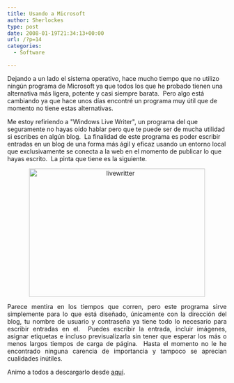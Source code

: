 ```yaml
---
title: Usando a Microsoft
author: Sherlockes
type: post
date: 2008-01-19T21:34:13+00:00
url: /?p=14
categories:
  - Software

---
```

Dejando a un lado el sistema operativo, hace mucho tiempo que no utilizo ning&#250;n programa de Microsoft ya que todos los que he probado tienen una alternativa m&#225;s ligera, potente y casi siempre barata.&#160; Pero algo est&#225; cambiando ya que hace unos d&#237;as encontr&#233; un programa muy &#250;til que de momento no tiene estas alternativas.

Me estoy refiriendo a "Windows Live Writer", un programa del que seguramente no hayas o&#237;do hablar pero que te puede ser de mucha utilidad si escribes en alg&#250;n blog.&#160; La finalidad de este programa es poder escribir entradas en un blog de una forma m&#225;s &#225;gil y eficaz usando un entorno local que exclusivamente se conecta a la web en el momento de publicar lo que hayas escrito.&#160; La pinta que tiene es la siguiente.

<p align="center">
  <img style="border-top-width: 0px; border-left-width: 0px; border-bottom-width: 0px; border-right-width: 0px" height="294" alt="livewritter" src="http://sherver.homeip.net/blog/wp-content/uploads/2008/01/windowslivewriterusandoamicrosoft-14da4livewritter-thumb-2.jpg" width="404" border="0" />
</p>

<p align="justify">
  Parece mentira en los tiempos que corren, pero este programa sirve simplemente para lo que est&#225; dise&#241;ado, &#250;nicamente con la direcci&#243;n del blog, tu nombre de usuario y contrase&#241;a ya tiene todo lo necesario para escribir entradas en el.&#160; Puedes escribir la entrada, incluir im&#225;genes, asignar etiquetas e incluso previsualizarla sin tener que esperar los m&#225;s o menos largos tiempos de carga de p&#225;gina.&#160; Hasta el momento no le he encontrado ninguna carencia de importancia y tampoco se aprecian cualidades in&#250;tiles.
</p>

<p align="justify">
  Animo a todos a descargarlo desde <a href="http://get.live.com/writer">aqu&#237;</a>.
</p>